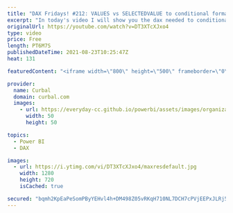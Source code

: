 ```yaml
---
title: "DAX Fridays! #212: VALUES vs SELECTEDVALUE to conditional format a line chart"
excerpt: "In today's video I will show you the dax needed to conditional format a line chart in Power BI and by doing that, I will show you the difference between SELECTEDVALUE and VALUES.  Enjoy!  Here you can download all the pbix files: https://curbal.com/donwload-center\r \r SUBSCRIBE to learn more about Power"
originalUrl: https://youtube.com/watch?v=DT3XTcXJxo4
type: video
price: Free
length: PT6M7S
publishedDateTime: 2021-08-23T10:25:47Z
heat: 131

featuredContent: "<iframe width=\"800\" height=\"500\" frameborder=\"0\" src=\"https://www.youtube.com/embed/DT3XTcXJxo4\" allow=\"accelerometer; autoplay; encrypted-media; gyroscope; picture-in-picture\" allowfullscreen></iframe>"

provider:
  name: Curbal
  domain: curbal.com
  images:
    - url: https://everyday-cc.github.io/powerbi/assets/images/organizations/curbal.com-50x50.jpg
      width: 50
      height: 50

topics:
  - Power BI
  - DAX

images:
  - url: https://i.ytimg.com/vi/DT3XTcXJxo4/maxresdefault.jpg
    width: 1280
    height: 720
    isCached: true

secured: "bqmh2KpEaPeSomPByYEHvl4h+DM498Z05vRKqH710NL7DCH7cPVjEEPxJLRj5hD6sIiRyqUF3tkXx+lurbvMoDLx8DD6WBOTzsakhPK+e5aM4eE+HU6Ai/1FTRGRM8+uo5VPwfTNhwgMg+hJSkEMhtl9SzvIhFYyKGn+56pfeuWyn+1+ffwMxx94SlR53286q2oo5D+M0M5qbzwPczwPB7HE0bUyv47S41Kgoc+rhsEXShxGaHkQT7XVxsHyzZCgmUb4BKUceuA3JNzzQssrDpN3UWSuXaXCdYLS8fuQSVU4BWKHmOPTQehcsetbtItZgVG2y+2P8tp71Z7slukOHN8WkODM1g6LskISTSStbPeVaAVrAhIUlWvEZhUoFxYfgN51lL/06GBIoos7bMV+PZI/6v8iFhsGqexbW+6rJY0=;vtVTs6JSU4hVk1BGXIcRdA=="
---
```


